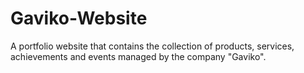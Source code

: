 <h1>Gaviko-Website</h1>

A portfolio website that contains the collection of products, services, achievements and events managed by the company "Gaviko".

